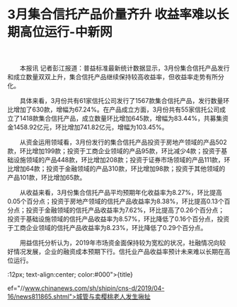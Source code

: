 # 3月集合信托产品价量齐升 收益率难以长期高位运行-中新网

　　

　　本报讯 记者彭江报道：普益标准最新统计数据显示，3月份集合信托产品发行和成立数量双双上升，集合信托产品继续保持较高收益率，但收益率走势有所分化。

　　具体来看，3月份共有61家信托公司发行了1567款集合信托产品，发行数量环比增加了630款，增幅为67.24%。在产品成立方面，3月份共有55家信托公司成立了1418款集合信托产品，成立数量环比增加645款，增幅为83.44%，共募集资金1458.92亿元，环比增加741.82亿元，增幅为103.45%。

　　从资金运用领域看，3月份发行的集合信托产品投资于房地产领域的产品502款，环比增加199款；投资于工商企业领域的产品95款，环比减少4款；投资于基础设施领域的产品448款，环比增加208款；投资于证券市场领域的产品111款，环比增加64款；投资于金融领域的产品310款，环比增加98款；投资于其他领域的产品101款，环比增加65款。

　　从收益来看，3月份集合信托产品平均预期年化收益率为8.27%，环比提高0.05个百分点；投资于房地产领域的信托产品收益率为8.38%，环比提高0.13个百分点；投资于金融领域的信托产品收益率为7.62%，环比提高了0.26个百分点；投资于基础设施领域的信托产品收益率为8.57%，环比降低了0.16个百分点，投资于工商企业领域的信托产品收益率为8.23%，环比降低了0.29个百分点。

　　用益信托分析认为，2019年市场资金面保持较为宽松的状况，社融情况向较好情况发展，企业的融资成本预期下行。信托业产品收益率预计未来难以长期在高位运行。

:12px; text-align:center; color:#000">{title}

ef="//www.chinanews.com/sh/shipin/cns-d/2019/04-16/news811865.shtml">城管与卖樱桃老人发生揪扯
